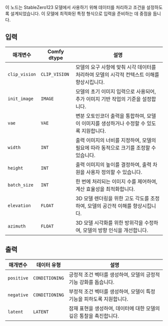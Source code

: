 
이 노드는 StableZero123 모델에서 사용하기 위해 데이터를 처리하고 조건을 설정하도록 설계되었습니다. 이 모델에 최적화된 특정 형식으로 입력을 준비하는 데 중점을 둡니다.

## 입력

| 매개변수             | Comfy dtype        | 설명 |
|----------------------|--------------------|-------------|
| `clip_vision`         | `CLIP_VISION`      | 모델의 요구 사항에 맞춰 시각 데이터를 처리하여 모델의 시각적 컨텍스트 이해를 향상시킵니다. |
| `init_image`          | `IMAGE`            | 모델의 초기 이미지 입력으로 사용되어, 추가 이미지 기반 작업의 기준을 설정합니다. |
| `vae`                 | `VAE`              | 변분 오토인코더 출력을 통합하여, 모델이 이미지를 생성하거나 수정할 수 있도록 지원합니다. |
| `width`               | `INT`              | 출력 이미지의 너비를 지정하여, 모델의 필요에 따라 동적으로 크기를 조정할 수 있습니다. |
| `height`              | `INT`              | 출력 이미지의 높이를 결정하여, 출력 차원을 사용자 정의할 수 있습니다. |
| `batch_size`          | `INT`              | 한 번에 처리되는 이미지 수를 제어하여, 계산 효율성을 최적화합니다. |
| `elevation`           | `FLOAT`            | 3D 모델 렌더링을 위한 고도 각도를 조정하여, 모델의 공간적 이해를 향상시킵니다. |
| `azimuth`             | `FLOAT`            | 3D 모델 시각화를 위한 방위각을 수정하여, 모델의 방향 인식을 개선합니다. |

## 출력

| 매개변수     | 데이터 유형 | 설명 |
|---------------|--------------|-------------|
| `positive`    | `CONDITIONING` | 긍정적 조건 벡터를 생성하여, 모델의 긍정적 기능 강화를 돕습니다. |
| `negative`    | `CONDITIONING` | 부정적 조건 벡터를 생성하여, 모델이 특정 기능을 피하도록 지원합니다. |
| `latent`      | `LATENT`     | 잠재 표현을 생성하여, 데이터에 대한 모델의 깊은 통찰을 촉진합니다. |
